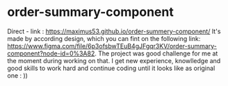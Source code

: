 # order-summary-component
Direct - link : https://maximus53.github.io/order-summery-component/
It's made by according design, which you can fint on the following link: https://www.figma.com/file/6p3ofsbwTEuB4gJFgqr3KV/order-summary-component?node-id=0%3A82.
The project was good challenge for me at the moment during working on that. I get new experience, knowlledge and good skills to work hard and continue coding until it looks like as original one : ))
